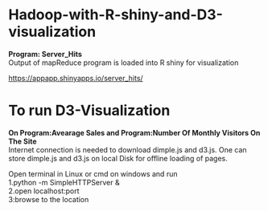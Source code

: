 # Hadoop-with-R-shiny-and-D3-visualization
**Program: Server_Hits**</br>
Output of mapReduce program is loaded into R shiny for visualization 

https://appapp.shinyapps.io/server_hits/

# To run D3-Visualization
**On Program:Avearage Sales and Program:Number Of Monthly Visitors On The Site**<br/>
Internet connection is needed to download dimple.js and d3.js. One can store dimple.js and d3.js on local Disk for offline loading of pages.

Open terminal in Linux or cmd on windows and run<br/>
1.python -m SimpleHTTPServer &<br/>
2.open localhost:port<br/>
3:browse to the location<br/>

